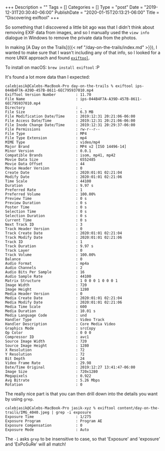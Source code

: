+++
Description = ""
Tags = []
Categories = []
Type = "post"
Date = "2019-12-31T20:30:40-06:00"
PublishDate = "2020-01-15T20:13:21-06:00"
Title = "Discovering exiftool"
+++

So something that I discovered a little bit ago was that I didn't think about removing EXIF data from images, and so I manually used the `view info` dialogue in Windows to remove the private data from the photos. 

In making [A Day on the Trails]({{< ref "/day-on-the-trails/index.md" >}}), I wanted to make sure that I wasn't including any of that info, so I looked for a more UNIX approach and found [`exiftool`](https://exiftool.org/). 

To install on macOS: `brew install exiftool` :P

It's found a lot more data than I expected:

```
calebjasik@Calebs-MacBook-Pro day-on-the-trails % exiftool ips-044B4F7A-A39D-457B-8611-6EC795937010.mp4 
ExifTool Version Number         : 11.70
File Name                       : ips-044B4F7A-A39D-457B-8611-6EC795937010.mp4
Directory                       : .
File Size                       : 6.3 MB
File Modification Date/Time     : 2019:12:31 20:21:06-06:00
File Access Date/Time           : 2019:12:31 20:21:06-06:00
File Inode Change Date/Time     : 2019:12:31 20:29:37-06:00
File Permissions                : rw-r--r--
File Type                       : MP4
File Type Extension             : mp4
MIME Type                       : video/mp4
Major Brand                     : MP4 v2 [ISO 14496-14]
Minor Version                   : 0.0.1
Compatible Brands               : isom, mp41, mp42
Movie Data Size                 : 6552485
Movie Data Offset               : 44
Movie Header Version            : 0
Create Date                     : 2020:01:01 02:21:04
Modify Date                     : 2020:01:01 02:21:06
Time Scale                      : 44100
Duration                        : 9.97 s
Preferred Rate                  : 1
Preferred Volume                : 100.00%
Preview Time                    : 0 s
Preview Duration                : 0 s
Poster Time                     : 0 s
Selection Time                  : 0 s
Selection Duration              : 0 s
Current Time                    : 0 s
Next Track ID                   : 3
Track Header Version            : 0
Track Create Date               : 2020:01:01 02:21:04
Track Modify Date               : 2020:01:01 02:21:06
Track ID                        : 1
Track Duration                  : 9.97 s
Track Layer                     : 0
Track Volume                    : 100.00%
Balance                         : 0
Audio Format                    : mp4a
Audio Channels                  : 2
Audio Bits Per Sample           : 16
Audio Sample Rate               : 44100
Matrix Structure                : 1 0 0 0 1 0 0 0 1
Image Width                     : 720
Image Height                    : 1280
Media Header Version            : 0
Media Create Date               : 2020:01:01 02:21:04
Media Modify Date               : 2020:01:01 02:21:06
Media Time Scale                : 600
Media Duration                  : 10.01 s
Media Language Code             : und
Handler Type                    : Video Track
Handler Description             : Core Media Video
Graphics Mode                   : srcCopy
Op Color                        : 0 0 0
Compressor ID                   : avc1
Source Image Width              : 720
Source Image Height             : 1280
X Resolution                    : 72
Y Resolution                    : 72
Bit Depth                       : 24
Video Frame Rate                : 29.98
Date/Time Original              : 2019:12:27 13:41:47-06:00
Image Size                      : 720x1280
Megapixels                      : 0.922
Avg Bitrate                     : 5.26 Mbps
Rotation                        : 0
```

The really nice part is that you can then drill down into the details you want by using `grep`.

```
calebjasik@Calebs-MacBook-Pro jasik-xyz % exiftool content/day-on-the-trails/IMG_4040.jpeg | grep -i exposure
Exposure Time                   : 1/275
Exposure Program                : Program AE
Exposure Compensation           : 0
Exposure Mode                   : Auto
```

The `-i` asks `grep` to be insensitive to case, so that 'Exposure' and 'exposure' and 'ExPoSuRe' will all match!